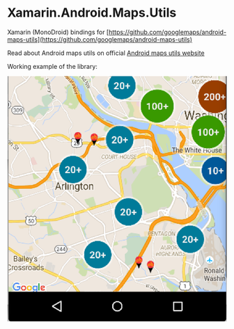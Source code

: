# Xamarin.Android.Maps.Utils
Xamarin (MonoDroid) bindings for [https://github.com/googlemaps/android-maps-utils](https://github.com/googlemaps/android-maps-utils)

Read about Android maps utils on official [Android maps utils website](http://googlemaps.github.io/android-maps-utils/)

Working example of the library:


![Clustering in Xamarin.Android app with customized markers](/Screenshots/clustering.png?raw=true "Clustering in Xamarin.Android app with customized markers")


